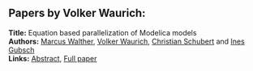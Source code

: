 <h2>Papers by Volker Waurich:</h2>
<p>
<b>Title:</b> Equation based parallelization of Modelica models<br />
<b>Authors:</b> <a href="../authors/author_329.html">Marcus Walther</a>, <a href="../authors/author_331.html">Volker Waurich</a>, <a href="../authors/author_282.html">Christian Schubert</a> and <a href="../authors/author_122.html">Ines Gubsch</a><br />
<b>Links:</b> <a href="../abstracts/abstract_129.pdf">Abstract</a>, <a href="../submissions/ECP140961213_WaltherWaurichSchubertGubsch.pdf">Full paper</a>
</p>